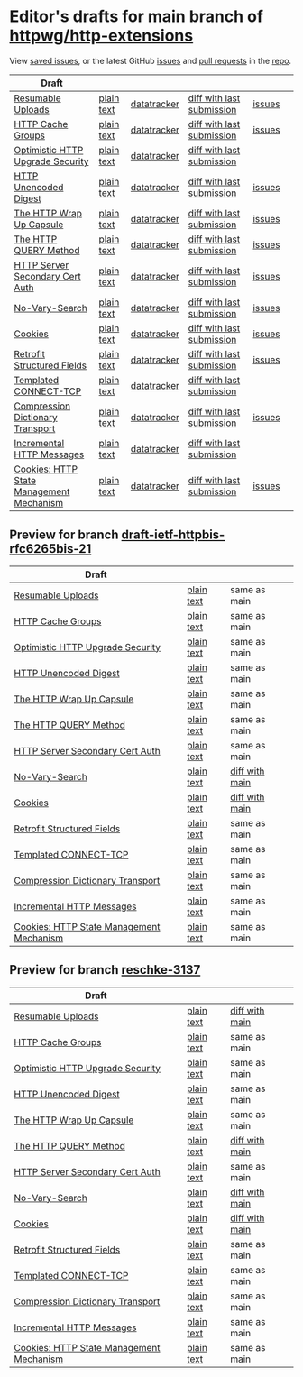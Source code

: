 # Editor's drafts for main branch of [httpwg/http-extensions](https://github.com/httpwg/http-extensions)

View [saved issues](issues.html), or the latest GitHub [issues](https://github.com/httpwg/http-extensions/issues) and [pull requests](https://github.com/httpwg/http-extensions/pulls) in the [repo](https://github.com/httpwg/http-extensions).

| Draft |     |     |     |     |     |
| ----- | --- | --- | --- | --- | --- |
| [Resumable Uploads](./draft-ietf-httpbis-resumable-upload.html "Resumable Uploads for HTTP (HTML)") | [plain text](./draft-ietf-httpbis-resumable-upload.txt "Resumable Uploads for HTTP (Text)") | [datatracker](https://datatracker.ietf.org/doc/draft-ietf-httpbis-resumable-upload "Datatracker for draft-ietf-httpbis-resumable-upload") | [diff with last submission](https://author-tools.ietf.org/api/iddiff?doc_1=draft-ietf-httpbis-resumable-upload&url_2=https://httpwg.github.io/http-extensions/draft-ietf-httpbis-resumable-upload.txt) | [issues](https://github.com/httpwg/http-extensions/labels/resumable-upload) |
| [HTTP Cache Groups](./draft-ietf-httpbis-cache-groups.html "HTTP Cache Groups (HTML)") | [plain text](./draft-ietf-httpbis-cache-groups.txt "HTTP Cache Groups (Text)") | [datatracker](https://datatracker.ietf.org/doc/draft-ietf-httpbis-cache-groups "Datatracker for draft-ietf-httpbis-cache-groups") | [diff with last submission](https://author-tools.ietf.org/api/iddiff?doc_1=draft-ietf-httpbis-cache-groups&url_2=https://httpwg.github.io/http-extensions/draft-ietf-httpbis-cache-groups.txt) | [issues](https://github.com/httpwg/http-extensions/labels/cache-groups) |
| [Optimistic HTTP Upgrade Security](./draft-ietf-httpbis-optimistic-upgrade.html "Security Considerations for Optimistic Protocol Transitions in HTTP/1.1 (HTML)") | [plain text](./draft-ietf-httpbis-optimistic-upgrade.txt "Security Considerations for Optimistic Protocol Transitions in HTTP/1.1 (Text)") | [datatracker](https://datatracker.ietf.org/doc/draft-ietf-httpbis-optimistic-upgrade "Datatracker for draft-ietf-httpbis-optimistic-upgrade") | [diff with last submission](https://author-tools.ietf.org/api/iddiff?doc_1=draft-ietf-httpbis-optimistic-upgrade&url_2=https://httpwg.github.io/http-extensions/draft-ietf-httpbis-optimistic-upgrade.txt) |  |
| [HTTP Unencoded Digest](./draft-ietf-httpbis-unencoded-digest.html "HTTP Unencoded Digest (HTML)") | [plain text](./draft-ietf-httpbis-unencoded-digest.txt "HTTP Unencoded Digest (Text)") | [datatracker](https://datatracker.ietf.org/doc/draft-ietf-httpbis-unencoded-digest "Datatracker for draft-ietf-httpbis-unencoded-digest") | [diff with last submission](https://author-tools.ietf.org/api/iddiff?doc_1=draft-ietf-httpbis-unencoded-digest&url_2=https://httpwg.github.io/http-extensions/draft-ietf-httpbis-unencoded-digest.txt) | [issues](https://github.com/httpwg/http-extensions/labels/unencoded-digest) |
| [The HTTP Wrap Up Capsule](./draft-ietf-httpbis-wrap-up.html "The HTTP Wrap Up Capsule (HTML)") | [plain text](./draft-ietf-httpbis-wrap-up.txt "The HTTP Wrap Up Capsule (Text)") | [datatracker](https://datatracker.ietf.org/doc/draft-ietf-httpbis-wrap-up "Datatracker for draft-ietf-httpbis-wrap-up") | [diff with last submission](https://author-tools.ietf.org/api/iddiff?doc_1=draft-ietf-httpbis-wrap-up&url_2=https://httpwg.github.io/http-extensions/draft-ietf-httpbis-wrap-up.txt) | [issues](https://github.com/httpwg/http-extensions/labels/wrap-up) |
| [The HTTP QUERY Method](./draft-ietf-httpbis-safe-method-w-body.html "The HTTP QUERY Method (HTML)") | [plain text](./draft-ietf-httpbis-safe-method-w-body.txt "The HTTP QUERY Method (Text)") | [datatracker](https://datatracker.ietf.org/doc/draft-ietf-httpbis-safe-method-w-body "Datatracker for draft-ietf-httpbis-safe-method-w-body") | [diff with last submission](https://author-tools.ietf.org/api/iddiff?doc_1=draft-ietf-httpbis-safe-method-w-body&url_2=https://httpwg.github.io/http-extensions/draft-ietf-httpbis-safe-method-w-body.txt) | [issues](https://github.com/httpwg/http-extensions/labels/query-method) |
| [HTTP Server Secondary Cert Auth](./draft-ietf-httpbis-secondary-server-certs.html "Secondary Certificate Authentication of HTTP Servers (HTML)") | [plain text](./draft-ietf-httpbis-secondary-server-certs.txt "Secondary Certificate Authentication of HTTP Servers (Text)") | [datatracker](https://datatracker.ietf.org/doc/draft-ietf-httpbis-secondary-server-certs "Datatracker for draft-ietf-httpbis-secondary-server-certs") | [diff with last submission](https://author-tools.ietf.org/api/iddiff?doc_1=draft-ietf-httpbis-secondary-server-certs&url_2=https://httpwg.github.io/http-extensions/draft-ietf-httpbis-secondary-server-certs.txt) | [issues](https://github.com/httpwg/http-extensions/labels/secondary-server-certs) |
| [No-Vary-Search](./draft-ietf-httpbis-no-vary-search.html "The No-Vary-Search HTTP Response Header Field (HTML)") | [plain text](./draft-ietf-httpbis-no-vary-search.txt "The No-Vary-Search HTTP Response Header Field (Text)") | [datatracker](https://datatracker.ietf.org/doc/draft-ietf-httpbis-no-vary-search "Datatracker for draft-ietf-httpbis-no-vary-search") | [diff with last submission](https://author-tools.ietf.org/api/iddiff?doc_1=draft-ietf-httpbis-no-vary-search&url_2=https://httpwg.github.io/http-extensions/draft-ietf-httpbis-no-vary-search.txt) | [issues](https://github.com/httpwg/http-extensions/labels/no-vary-search) |
| [Cookies](./draft-ietf-httpbis-layered-cookies.html "Cookies: HTTP State Management Mechanism (HTML)") | [plain text](./draft-ietf-httpbis-layered-cookies.txt "Cookies: HTTP State Management Mechanism (Text)") | [datatracker](https://datatracker.ietf.org/doc/draft-ietf-httpbis-layered-cookies "Datatracker for draft-ietf-httpbis-layered-cookies") | [diff with last submission](https://author-tools.ietf.org/api/iddiff?doc_1=draft-ietf-httpbis-layered-cookies&url_2=https://httpwg.github.io/http-extensions/draft-ietf-httpbis-layered-cookies.txt) | [issues](https://github.com/httpwg/http-extensions/labels/cookies) |
| [Retrofit Structured Fields](./draft-ietf-httpbis-retrofit.html "Retrofit Structured Fields for HTTP (HTML)") | [plain text](./draft-ietf-httpbis-retrofit.txt "Retrofit Structured Fields for HTTP (Text)") | [datatracker](https://datatracker.ietf.org/doc/draft-ietf-httpbis-retrofit "Datatracker for draft-ietf-httpbis-retrofit") | [diff with last submission](https://author-tools.ietf.org/api/iddiff?doc_1=draft-ietf-httpbis-retrofit&url_2=https://httpwg.github.io/http-extensions/draft-ietf-httpbis-retrofit.txt) | [issues](https://github.com/httpwg/http-extensions/labels/retrofit) |
| [Templated CONNECT-TCP](./draft-ietf-httpbis-connect-tcp.html "Template-Driven HTTP CONNECT Proxying for TCP (HTML)") | [plain text](./draft-ietf-httpbis-connect-tcp.txt "Template-Driven HTTP CONNECT Proxying for TCP (Text)") | [datatracker](https://datatracker.ietf.org/doc/draft-ietf-httpbis-connect-tcp "Datatracker for draft-ietf-httpbis-connect-tcp") | [diff with last submission](https://author-tools.ietf.org/api/iddiff?doc_1=draft-ietf-httpbis-connect-tcp&url_2=https://httpwg.github.io/http-extensions/draft-ietf-httpbis-connect-tcp.txt) |  |
| [Compression Dictionary Transport](./draft-ietf-httpbis-compression-dictionary.html "Compression Dictionary Transport (HTML)") | [plain text](./draft-ietf-httpbis-compression-dictionary.txt "Compression Dictionary Transport (Text)") | [datatracker](https://datatracker.ietf.org/doc/draft-ietf-httpbis-compression-dictionary "Datatracker for draft-ietf-httpbis-compression-dictionary") | [diff with last submission](https://author-tools.ietf.org/api/iddiff?doc_1=draft-ietf-httpbis-compression-dictionary&url_2=https://httpwg.github.io/http-extensions/draft-ietf-httpbis-compression-dictionary.txt) | [issues](https://github.com/httpwg/http-extensions/labels/compression-dictionary) |
| [Incremental HTTP Messages](./draft-ietf-httpbis-incremental.html "Incremental HTTP Messages (HTML)") | [plain text](./draft-ietf-httpbis-incremental.txt "Incremental HTTP Messages (Text)") | [datatracker](https://datatracker.ietf.org/doc/draft-ietf-httpbis-incremental "Datatracker for draft-ietf-httpbis-incremental") | [diff with last submission](https://author-tools.ietf.org/api/iddiff?doc_1=draft-ietf-httpbis-incremental&url_2=https://httpwg.github.io/http-extensions/draft-ietf-httpbis-incremental.txt) |  |
| [Cookies: HTTP State Management Mechanism](./draft-ietf-httpbis-rfc6265bis.html "Cookies: HTTP State Management Mechanism (HTML)") | [plain text](./draft-ietf-httpbis-rfc6265bis.txt "Cookies: HTTP State Management Mechanism (Text)") | [datatracker](https://datatracker.ietf.org/doc/draft-ietf-httpbis-rfc6265bis "Datatracker for draft-ietf-httpbis-rfc6265bis") | [diff with last submission](https://author-tools.ietf.org/api/iddiff?doc_1=draft-ietf-httpbis-rfc6265bis&url_2=https://httpwg.github.io/http-extensions/draft-ietf-httpbis-rfc6265bis.txt) | [issues](https://github.com/httpwg/http-extensions/labels/6265bis) |

## Preview for branch [draft-ietf-httpbis-rfc6265bis-21](draft-ietf-httpbis-rfc6265bis-21)

| Draft |     |     |     |
| ----- | --- | --- | --- |
| [Resumable Uploads](draft-ietf-httpbis-rfc6265bis-21/draft-ietf-httpbis-resumable-upload.html "Resumable Uploads for HTTP (HTML)") | [plain text](draft-ietf-httpbis-rfc6265bis-21/draft-ietf-httpbis-resumable-upload.txt "Resumable Uploads for HTTP (Text)") | same as main |
| [HTTP Cache Groups](draft-ietf-httpbis-rfc6265bis-21/draft-ietf-httpbis-cache-groups.html "HTTP Cache Groups (HTML)") | [plain text](draft-ietf-httpbis-rfc6265bis-21/draft-ietf-httpbis-cache-groups.txt "HTTP Cache Groups (Text)") | same as main |
| [Optimistic HTTP Upgrade Security](draft-ietf-httpbis-rfc6265bis-21/draft-ietf-httpbis-optimistic-upgrade.html "Security Considerations for Optimistic Protocol Transitions in HTTP/1.1 (HTML)") | [plain text](draft-ietf-httpbis-rfc6265bis-21/draft-ietf-httpbis-optimistic-upgrade.txt "Security Considerations for Optimistic Protocol Transitions in HTTP/1.1 (Text)") | same as main |
| [HTTP Unencoded Digest](draft-ietf-httpbis-rfc6265bis-21/draft-ietf-httpbis-unencoded-digest.html "HTTP Unencoded Digest (HTML)") | [plain text](draft-ietf-httpbis-rfc6265bis-21/draft-ietf-httpbis-unencoded-digest.txt "HTTP Unencoded Digest (Text)") | same as main |
| [The HTTP Wrap Up Capsule](draft-ietf-httpbis-rfc6265bis-21/draft-ietf-httpbis-wrap-up.html "The HTTP Wrap Up Capsule (HTML)") | [plain text](draft-ietf-httpbis-rfc6265bis-21/draft-ietf-httpbis-wrap-up.txt "The HTTP Wrap Up Capsule (Text)") | same as main |
| [The HTTP QUERY Method](draft-ietf-httpbis-rfc6265bis-21/draft-ietf-httpbis-safe-method-w-body.html "The HTTP QUERY Method (HTML)") | [plain text](draft-ietf-httpbis-rfc6265bis-21/draft-ietf-httpbis-safe-method-w-body.txt "The HTTP QUERY Method (Text)") | same as main |
| [HTTP Server Secondary Cert Auth](draft-ietf-httpbis-rfc6265bis-21/draft-ietf-httpbis-secondary-server-certs.html "Secondary Certificate Authentication of HTTP Servers (HTML)") | [plain text](draft-ietf-httpbis-rfc6265bis-21/draft-ietf-httpbis-secondary-server-certs.txt "Secondary Certificate Authentication of HTTP Servers (Text)") | same as main |
| [No-Vary-Search](draft-ietf-httpbis-rfc6265bis-21/draft-ietf-httpbis-no-vary-search.html "The No-Vary-Search HTTP Response Header Field (HTML)") | [plain text](draft-ietf-httpbis-rfc6265bis-21/draft-ietf-httpbis-no-vary-search.txt "The No-Vary-Search HTTP Response Header Field (Text)") | [diff with main](https://author-tools.ietf.org/api/iddiff?url_1=https://httpwg.github.io/http-extensions/draft-ietf-httpbis-no-vary-search.txt&url_2=https://httpwg.github.io/http-extensions/draft-ietf-httpbis-rfc6265bis-21/draft-ietf-httpbis-no-vary-search.txt) |
| [Cookies](draft-ietf-httpbis-rfc6265bis-21/draft-ietf-httpbis-layered-cookies.html "Cookies: HTTP State Management Mechanism (HTML)") | [plain text](draft-ietf-httpbis-rfc6265bis-21/draft-ietf-httpbis-layered-cookies.txt "Cookies: HTTP State Management Mechanism (Text)") | [diff with main](https://author-tools.ietf.org/api/iddiff?url_1=https://httpwg.github.io/http-extensions/draft-ietf-httpbis-layered-cookies.txt&url_2=https://httpwg.github.io/http-extensions/draft-ietf-httpbis-rfc6265bis-21/draft-ietf-httpbis-layered-cookies.txt) |
| [Retrofit Structured Fields](draft-ietf-httpbis-rfc6265bis-21/draft-ietf-httpbis-retrofit.html "Retrofit Structured Fields for HTTP (HTML)") | [plain text](draft-ietf-httpbis-rfc6265bis-21/draft-ietf-httpbis-retrofit.txt "Retrofit Structured Fields for HTTP (Text)") | same as main |
| [Templated CONNECT-TCP](draft-ietf-httpbis-rfc6265bis-21/draft-ietf-httpbis-connect-tcp.html "Template-Driven HTTP CONNECT Proxying for TCP (HTML)") | [plain text](draft-ietf-httpbis-rfc6265bis-21/draft-ietf-httpbis-connect-tcp.txt "Template-Driven HTTP CONNECT Proxying for TCP (Text)") | same as main |
| [Compression Dictionary Transport](draft-ietf-httpbis-rfc6265bis-21/draft-ietf-httpbis-compression-dictionary.html "Compression Dictionary Transport (HTML)") | [plain text](draft-ietf-httpbis-rfc6265bis-21/draft-ietf-httpbis-compression-dictionary.txt "Compression Dictionary Transport (Text)") | same as main |
| [Incremental HTTP Messages](draft-ietf-httpbis-rfc6265bis-21/draft-ietf-httpbis-incremental.html "Incremental HTTP Messages (HTML)") | [plain text](draft-ietf-httpbis-rfc6265bis-21/draft-ietf-httpbis-incremental.txt "Incremental HTTP Messages (Text)") | same as main |
| [Cookies: HTTP State Management Mechanism](draft-ietf-httpbis-rfc6265bis-21/draft-ietf-httpbis-rfc6265bis.html "Cookies: HTTP State Management Mechanism (HTML)") | [plain text](draft-ietf-httpbis-rfc6265bis-21/draft-ietf-httpbis-rfc6265bis.txt "Cookies: HTTP State Management Mechanism (Text)") | same as main |

## Preview for branch [reschke-3137](reschke-3137)

| Draft |     |     |     |
| ----- | --- | --- | --- |
| [Resumable Uploads](reschke-3137/draft-ietf-httpbis-resumable-upload.html "Resumable Uploads for HTTP (HTML)") | [plain text](reschke-3137/draft-ietf-httpbis-resumable-upload.txt "Resumable Uploads for HTTP (Text)") | [diff with main](https://author-tools.ietf.org/api/iddiff?url_1=https://httpwg.github.io/http-extensions/draft-ietf-httpbis-resumable-upload.txt&url_2=https://httpwg.github.io/http-extensions/reschke-3137/draft-ietf-httpbis-resumable-upload.txt) |
| [HTTP Cache Groups](reschke-3137/draft-ietf-httpbis-cache-groups.html "HTTP Cache Groups (HTML)") | [plain text](reschke-3137/draft-ietf-httpbis-cache-groups.txt "HTTP Cache Groups (Text)") | same as main |
| [Optimistic HTTP Upgrade Security](reschke-3137/draft-ietf-httpbis-optimistic-upgrade.html "Security Considerations for Optimistic Protocol Transitions in HTTP/1.1 (HTML)") | [plain text](reschke-3137/draft-ietf-httpbis-optimistic-upgrade.txt "Security Considerations for Optimistic Protocol Transitions in HTTP/1.1 (Text)") | same as main |
| [HTTP Unencoded Digest](reschke-3137/draft-ietf-httpbis-unencoded-digest.html "HTTP Unencoded Digest (HTML)") | [plain text](reschke-3137/draft-ietf-httpbis-unencoded-digest.txt "HTTP Unencoded Digest (Text)") | same as main |
| [The HTTP Wrap Up Capsule](reschke-3137/draft-ietf-httpbis-wrap-up.html "The HTTP Wrap Up Capsule (HTML)") | [plain text](reschke-3137/draft-ietf-httpbis-wrap-up.txt "The HTTP Wrap Up Capsule (Text)") | same as main |
| [The HTTP QUERY Method](reschke-3137/draft-ietf-httpbis-safe-method-w-body.html "The HTTP QUERY Method (HTML)") | [plain text](reschke-3137/draft-ietf-httpbis-safe-method-w-body.txt "The HTTP QUERY Method (Text)") | [diff with main](https://author-tools.ietf.org/api/iddiff?url_1=https://httpwg.github.io/http-extensions/draft-ietf-httpbis-safe-method-w-body.txt&url_2=https://httpwg.github.io/http-extensions/reschke-3137/draft-ietf-httpbis-safe-method-w-body.txt) |
| [HTTP Server Secondary Cert Auth](reschke-3137/draft-ietf-httpbis-secondary-server-certs.html "Secondary Certificate Authentication of HTTP Servers (HTML)") | [plain text](reschke-3137/draft-ietf-httpbis-secondary-server-certs.txt "Secondary Certificate Authentication of HTTP Servers (Text)") | same as main |
| [No-Vary-Search](reschke-3137/draft-ietf-httpbis-no-vary-search.html "The No-Vary-Search HTTP Response Header Field (HTML)") | [plain text](reschke-3137/draft-ietf-httpbis-no-vary-search.txt "The No-Vary-Search HTTP Response Header Field (Text)") | [diff with main](https://author-tools.ietf.org/api/iddiff?url_1=https://httpwg.github.io/http-extensions/draft-ietf-httpbis-no-vary-search.txt&url_2=https://httpwg.github.io/http-extensions/reschke-3137/draft-ietf-httpbis-no-vary-search.txt) |
| [Cookies](reschke-3137/draft-ietf-httpbis-layered-cookies.html "Cookies: HTTP State Management Mechanism (HTML)") | [plain text](reschke-3137/draft-ietf-httpbis-layered-cookies.txt "Cookies: HTTP State Management Mechanism (Text)") | [diff with main](https://author-tools.ietf.org/api/iddiff?url_1=https://httpwg.github.io/http-extensions/draft-ietf-httpbis-layered-cookies.txt&url_2=https://httpwg.github.io/http-extensions/reschke-3137/draft-ietf-httpbis-layered-cookies.txt) |
| [Retrofit Structured Fields](reschke-3137/draft-ietf-httpbis-retrofit.html "Retrofit Structured Fields for HTTP (HTML)") | [plain text](reschke-3137/draft-ietf-httpbis-retrofit.txt "Retrofit Structured Fields for HTTP (Text)") | same as main |
| [Templated CONNECT-TCP](reschke-3137/draft-ietf-httpbis-connect-tcp.html "Template-Driven HTTP CONNECT Proxying for TCP (HTML)") | [plain text](reschke-3137/draft-ietf-httpbis-connect-tcp.txt "Template-Driven HTTP CONNECT Proxying for TCP (Text)") | same as main |
| [Compression Dictionary Transport](reschke-3137/draft-ietf-httpbis-compression-dictionary.html "Compression Dictionary Transport (HTML)") | [plain text](reschke-3137/draft-ietf-httpbis-compression-dictionary.txt "Compression Dictionary Transport (Text)") | same as main |
| [Incremental HTTP Messages](reschke-3137/draft-ietf-httpbis-incremental.html "Incremental HTTP Messages (HTML)") | [plain text](reschke-3137/draft-ietf-httpbis-incremental.txt "Incremental HTTP Messages (Text)") | same as main |
| [Cookies: HTTP State Management Mechanism](reschke-3137/draft-ietf-httpbis-rfc6265bis.html "Cookies: HTTP State Management Mechanism (HTML)") | [plain text](reschke-3137/draft-ietf-httpbis-rfc6265bis.txt "Cookies: HTTP State Management Mechanism (Text)") | same as main |


